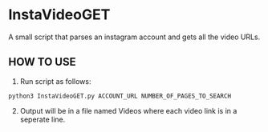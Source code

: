 # InstaVideoGET
A small script that parses an instagram account and gets all the video URLs.

## HOW TO USE
1. Run script as follows:

`python3 InstaVideoGET.py ACCOUNT_URL NUMBER_OF_PAGES_TO_SEARCH`

2. Output will be in a file named Videos where each video link is in a seperate line.
